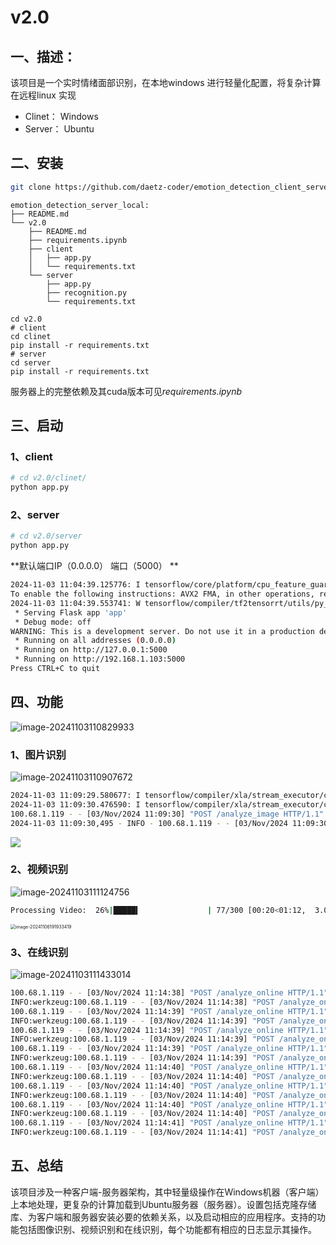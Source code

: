 # v2.0

## 一、描述：



该项目是一个实时情绪面部识别，在本地windows 进行轻量化配置，将复杂计算在远程linux 实现

+ Clinet： Windows
+ Server： Ubuntu 

## 二、安装

```bash
git clone https://github.com/daetz-coder/emotion_detection_client_server.git
```

```less
emotion_detection_server_local:
├── README.md
└── v2.0
    ├── README.md
    ├── requirements.ipynb
    ├── client
    │   ├── app.py
    │   └── requirements.txt
    └── server
        ├── app.py
        ├── recognition.py
        └── requirements.txt
```

```
cd v2.0
# client
cd clinet
pip install -r requirements.txt
# server
cd server
pip install -r requirements.txt
```

服务器上的完整依赖及其cuda版本可见*requirements.ipynb*

## 三、启动

### 1、client

```bash
# cd v2.0/clinet/
python app.py
```

### 2、server

```bash
# cd v2.0/server
python app.py
```

**默认端口IP（0.0.0.0） 端口（5000） **

```bash
2024-11-03 11:04:39.125776: I tensorflow/core/platform/cpu_feature_guard.cc:182] This TensorFlow binary is optimized to use available CPU instructions in performance-critical operations.
To enable the following instructions: AVX2 FMA, in other operations, rebuild TensorFlow with the appropriate compiler flags.
2024-11-03 11:04:39.553741: W tensorflow/compiler/tf2tensorrt/utils/py_utils.cc:38] TF-TRT Warning: Could not find TensorRT
 * Serving Flask app 'app'
 * Debug mode: off
WARNING: This is a development server. Do not use it in a production deployment. Use a production WSGI server instead.
 * Running on all addresses (0.0.0.0)
 * Running on http://127.0.0.1:5000
 * Running on http://192.168.1.103:5000
Press CTRL+C to quit
```

## 四、功能

![image-20241103110829933](https://daetz-image.oss-cn-hangzhou.aliyuncs.com/img/202411031108193.png)

### 1、图片识别

![image-20241103110907672](https://daetz-image.oss-cn-hangzhou.aliyuncs.com/img/202411031109829.png)

```bash
2024-11-03 11:09:29.580677: I tensorflow/compiler/xla/stream_executor/cuda/cuda_dnn.cc:432] Loaded cuDNN version 8907
2024-11-03 11:09:30.476590: I tensorflow/compiler/xla/stream_executor/cuda/cuda_blas.cc:606] TensorFloat-32 will be used for the matrix multiplication. This will only be logged once.
100.68.1.119 - - [03/Nov/2024 11:09:30] "POST /analyze_image HTTP/1.1" 200 -
2024-11-03 11:09:30,495 - INFO - 100.68.1.119 - - [03/Nov/2024 11:09:30] "POST /analyze_image HTTP/1.1" 200 -
```



![](https://daetz-image.oss-cn-hangzhou.aliyuncs.com/img/202411061912861.png)

### 2、视频识别

![image-20241103111124756](https://daetz-image.oss-cn-hangzhou.aliyuncs.com/img/202411031111899.png)

```bash
Processing Video:  26%|█████▍               | 77/300 [00:20<01:12,  3.08frame/s]
```

<img src="https://daetz-image.oss-cn-hangzhou.aliyuncs.com/img/202411061919667.png" alt="image-20241106191933419" style="zoom:50%;" />

### 3、在线识别

![image-20241103111433014](https://daetz-image.oss-cn-hangzhou.aliyuncs.com/img/202411031114531.png)

```bash
100.68.1.119 - - [03/Nov/2024 11:14:38] "POST /analyze_online HTTP/1.1" 200 -
INFO:werkzeug:100.68.1.119 - - [03/Nov/2024 11:14:38] "POST /analyze_online HTTP/1.1" 200 -
100.68.1.119 - - [03/Nov/2024 11:14:39] "POST /analyze_online HTTP/1.1" 200 -
INFO:werkzeug:100.68.1.119 - - [03/Nov/2024 11:14:39] "POST /analyze_online HTTP/1.1" 200 -
100.68.1.119 - - [03/Nov/2024 11:14:39] "POST /analyze_online HTTP/1.1" 200 -
INFO:werkzeug:100.68.1.119 - - [03/Nov/2024 11:14:39] "POST /analyze_online HTTP/1.1" 200 -
100.68.1.119 - - [03/Nov/2024 11:14:39] "POST /analyze_online HTTP/1.1" 200 -
INFO:werkzeug:100.68.1.119 - - [03/Nov/2024 11:14:39] "POST /analyze_online HTTP/1.1" 200 -
100.68.1.119 - - [03/Nov/2024 11:14:40] "POST /analyze_online HTTP/1.1" 200 -
INFO:werkzeug:100.68.1.119 - - [03/Nov/2024 11:14:40] "POST /analyze_online HTTP/1.1" 200 -
100.68.1.119 - - [03/Nov/2024 11:14:40] "POST /analyze_online HTTP/1.1" 200 -
INFO:werkzeug:100.68.1.119 - - [03/Nov/2024 11:14:40] "POST /analyze_online HTTP/1.1" 200 -
100.68.1.119 - - [03/Nov/2024 11:14:40] "POST /analyze_online HTTP/1.1" 200 -
INFO:werkzeug:100.68.1.119 - - [03/Nov/2024 11:14:40] "POST /analyze_online HTTP/1.1" 200 -
100.68.1.119 - - [03/Nov/2024 11:14:41] "POST /analyze_online HTTP/1.1" 200 -
INFO:werkzeug:100.68.1.119 - - [03/Nov/2024 11:14:41] "POST /analyze_online HTTP/1.1" 200 -
```





## 五、总结

该项目涉及一种客户端-服务器架构，其中轻量级操作在Windows机器（客户端）上本地处理，更复杂的计算加载到Ubuntu服务器（服务器）。设置包括克隆存储库、为客户端和服务器安装必要的依赖关系，以及启动相应的应用程序。支持的功能包括图像识别、视频识别和在线识别，每个功能都有相应的日志显示其操作。
